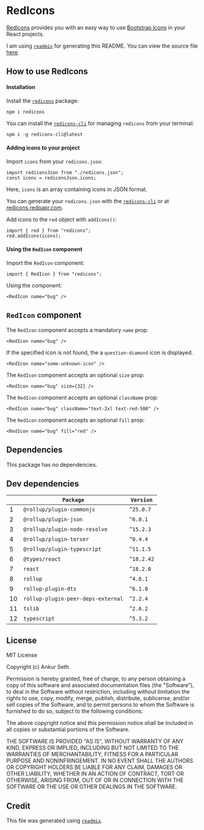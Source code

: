 
# RedIcons
[RedIcons](https://redicons.redpapr.com/) provides you with an easy way to use
[Bootstrap Icons](https://icons.getbootstrap.com/) in your React projects.

I am using [`readmix`](https://github.com/iaseth/readmix) for generating this README.
You can view the source file [here](https://github.com/iaseth/redicons/blob/master/README.md.rx).


## How to use RedIcons

#### Installation
Install the [`redicons`](https://www.npmjs.com/package/redicons) package:
```
npm i redicons
```
You can install the [`redicons-cli`](https://www.npmjs.com/package/redicons-cli) for managing `redicons` from your terminal:
```
npm i -g redicons-cli@latest
```

#### Adding icons to your project
Import `icons` from your `redicons.json`:
```
import rediconsJson from "./redicons.json";
const icons = rediconsJson.icons;
```

Here, `icons` is an array containing icons in JSON format.

You can generate your `redicons.json` with the [`redicons-cli`](https://www.npmjs.com/package/redicons-cli)
or at [redicons.redpapr.com](https://redicons.redpapr.com/).

Add icons to the `red` object with `addIcons()`:
```
import { red } from "redicons";
red.addIcons(icons);
```

#### Using the `RedIcon` component
Import the `RedIcon` component:
```
import { RedIcon } from "redicons";
```
Using the component:
```
<RedIcon name="bug" />
```


## `RedIcon` component
The `RedIcon` component accepts a mandatory `name` prop:
```
<RedIcon name="bug" />
```

If the specified icon is not found, the a `question-diamond` icon is displayed.
```
<RedIcon name="some-unknown-icon" />
```

The `RedIcon` component accepts an optional `size` prop:
```
<RedIcon name="bug" size={32} />
```

The `RedIcon` component accepts an optional `className` prop:
```
<RedIcon name="bug" className="text-2xl text-red-500" />
```

The `RedIcon` component accepts an optional `fill` prop:
```
<RedIcon name="bug" fill="red" />
```


## Dependencies
This package has no dependencies.


## Dev dependencies
|     | `Package`                          | `Version`   |
| --- | ---------------------------------- | ----------- |
| 1   | `@rollup/plugin-commonjs`          | `^25.0.7`   |
| 2   | `@rollup/plugin-json`              | `^6.0.1`    |
| 3   | `@rollup/plugin-node-resolve`      | `^15.2.3`   |
| 4   | `@rollup/plugin-terser`            | `^0.4.4`    |
| 5   | `@rollup/plugin-typescript`        | `^11.1.5`   |
| 6   | `@types/react`                     | `^18.2.42`  |
| 7   | `react`                            | `^18.2.0`   |
| 8   | `rollup`                           | `^4.6.1`    |
| 9   | `rollup-plugin-dts`                | `^6.1.0`    |
| 10  | `rollup-plugin-peer-deps-external` | `^2.2.4`    |
| 11  | `tslib`                            | `^2.6.2`    |
| 12  | `typescript`                       | `^5.3.2`    |



## License
MIT License

Copyright (c) Ankur Seth.

Permission is hereby granted, free of charge, to any person obtaining a copy
of this software and associated documentation files (the "Software"), to deal
in the Software without restriction, including without limitation the rights
to use, copy, modify, merge, publish, distribute, sublicense, and/or sell
copies of the Software, and to permit persons to whom the Software is
furnished to do so, subject to the following conditions:

The above copyright notice and this permission notice shall be included in all
copies or substantial portions of the Software.

THE SOFTWARE IS PROVIDED "AS IS", WITHOUT WARRANTY OF ANY KIND, EXPRESS OR
IMPLIED, INCLUDING BUT NOT LIMITED TO THE WARRANTIES OF MERCHANTABILITY,
FITNESS FOR A PARTICULAR PURPOSE AND NONINFRINGEMENT. IN NO EVENT SHALL THE
AUTHORS OR COPYRIGHT HOLDERS BE LIABLE FOR ANY CLAIM, DAMAGES OR OTHER
LIABILITY, WHETHER IN AN ACTION OF CONTRACT, TORT OR OTHERWISE, ARISING FROM,
OUT OF OR IN CONNECTION WITH THE SOFTWARE OR THE USE OR OTHER DEALINGS IN THE
SOFTWARE.


## Credit

This file was generated using [`readmix`](https://github.com/iaseth/readmix).

